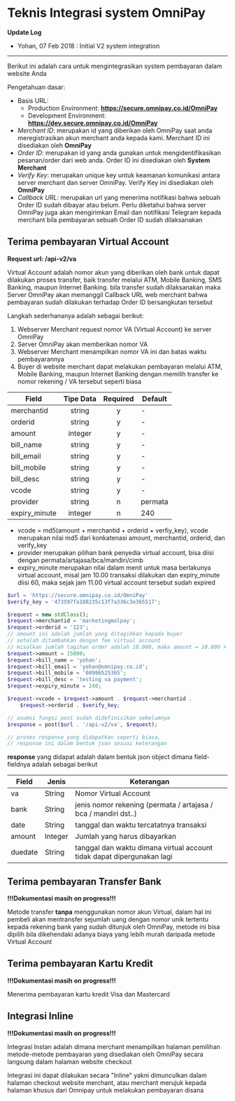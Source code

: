 # Teknis Integrasi system OmniPay

**Update Log**
- Yohan, 07 Feb 2018 : Initial V2 system integration
---------------------------------------------------------

Berikut ini adalah cara untuk mengintegrasikan system pembayaran dalam website Anda

Pengetahuan dasar:

- Basis URL:
  - Production Environment: **https://secure.omnipay.co.id/OmniPay**
  - Development Environment: **https://dev.secure.omnipay.co.id/OmniPay**
- _Merchant ID_: merupakan id yang diberikan oleh OmniPay saat anda meregistrasikan akun merchant anda kepada kami. Merchant ID ini disediakan oleh **OmniPay**
- _Order ID_: merupakan id yang anda gunakan untuk mengidentifikasikan pesanan/order dari web
    anda.
    Order ID ini disediakan oleh **System Merchant**
- _Verify Key_: merupakan unique key untuk keamanan komunikasi antara server merchant dan
    server
    OmniPay. Verify Key ini disediakan oleh **OmniPay**
- _Callback URL_: merupakan url yang menerima notifikasi bahwa sebuah Order ID sudah dibayar
    atau
    belum. Perlu diketahui bahwa server OmniPay juga akan mengirimkan Email dan notifikasi Telegram
    kepada merchant bila pembayaran sebuah Order ID sudah dilaksanakan

## Terima pembayaran Virtual Account

**Request url: /api-v2/va**

Virtual Account adalah nomor akun yang diberikan oleh bank untuk dapat dilakukan proses transfer, baik transfer melalui ATM, Mobile Banking, SMS Banking, maupun Internet Banking.
bila transfer sudah dilaksanakan maka Server OmniPay akan memanggil Callback URL web merchant bahwa pembayaran sudah dilakukan terhadap Order ID bersangkutan tersebut

Langkah sederhananya adalah sebagai berikut:
1. Webserver Merchant request nomor VA (Virtual Account) ke server OmniPay
2. Server OmniPay akan memberikan nomor VA 
3. Webserver Merchant menampilkan nomor VA ini dan batas waktu pembayarannya
4. Buyer di website merchant dapat melakukan pembayaran melalui ATM, Mobile Banking, maupun Internet Banking dengan memilih transfer ke nomor rekening / VA tersebut seperti biasa

| Field | Tipe Data | Required | Default |
|---|:---:|:---:|---|
| merchantid | string | y | - |
| orderid | string | y | - |
| amount | integer | y | - |
| bill_name | string | y | - |
| bill_email | string | y | - |
| bill_mobile | string | y | - |
| bill_desc | string | y | - |
| vcode | string | y | - |
| provider | string | n | permata |
| expiry_minute | integer | n | 240 |


- vcode = md5(amount + merchantid + orderid + verfiy_key), vcode merupakan nilai md5 dari konkatenasi amount, merchantid, orderid, dan verify_key
- provider merupakan pilihan bank penyedia virtual account, bisa diisi dengan permata/artajasa/bca/mandiri/cimb
- expiry_minute merupakan nilai dalam menit untuk masa berlakunya virtual account, misal jam 10.00 transaksi dilakukan dan expiry_minute diisi 60, 
maka sejak jam 11.00 virtual account tersebut sudah expired

```php
$url = 'https://secure.omnipay.co.id/OmniPay'
$verify_key = '473597fa188235c13f7a336c3e365517';

$request = new stdClass();
$request->merchantid = 'marketingmolpay';
$request->orderid = '123';
// amount ini adalah jumlah yang ditagihkan kepada buyer 
// setelah ditambahkan dengan fee virtual account
// misalkan jumlah tagihan order adalah 10.000, maka amount = 10.000 + fee
$request->amount = 15000;
$request->bill_name = 'yohan';
$request->bill_email = 'yohan@omnipay.co.id';
$request->bill_mobile = '08986525365';
$request->bill_desc = 'testing va payment';
$request->expiry_minute = 240;

$request->vcode = $request->amount . $request->merchantid . 
    $request->orderid . $verify_key;

// asumsi fungsi post sudah didefinisikan sebelumnya
$response = post($url . '/api-v2/va', $request);

// proses response yang didapatkan seperti biasa, 
// response ini dalam bentuk json sesuai keterangan
```

**response** yang didapat adalah dalam bentuk json object dimana field-fieldnya adalah sebagai berikut

| Field | Jenis | Keterangan |
| --- | --- | --- |
| va | String | Nomor Virtual Account |
| bank | String | jenis nomor rekening (permata / artajasa / bca / mandiri dst..)
| date | String | tanggal dan waktu tercatatnya transaksi |
| amount | Integer | Jumlah yang harus dibayarkan |
| duedate | String | tanggal dan waktu dimana virtual account tidak dapat dipergunakan lagi


## Terima pembayaran Transfer Bank

**!!!Dokumentasi masih on progress!!!**

Metode transfer **tanpa** menggunakan nomor akun Virtual, dalam hal ini pembeli akan mentransfer sejumlah uang
dengan nomor unik tertentu kepada rekening bank yang sudah ditunjuk oleh OmniPay, metode ini bisa dipilih bila dikehendaki adanya biaya yang lebih murah daripada metode Virtual Account

## Terima pembayaran Kartu Kredit

**!!!Dokumentasi masih on progress!!!**

Menerima pembayaran kartu kredit Visa dan Mastercard

## Integrasi Inline

**!!!Dokumentasi masih on progress!!!**

Integrasi Instan adalah dimana merchant menampilkan halaman pemilihan metode-metode pembayaran yang disediakan oleh OmniPay secara langsung dalam halaman website checkout

Integrasi ini dapat dilakukan secara "Inline" yakni dimunculkan dalam halaman checkout website merchant, atau merchant merujuk kepada halaman khusus dari Omnipay untuk melakukan pembayaran
disana